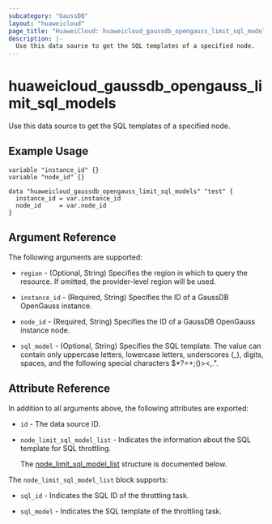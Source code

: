 ```yaml
---
subcategory: "GaussDB"
layout: "huaweicloud"
page_title: "HuaweiCloud: huaweicloud_gaussdb_opengauss_limit_sql_models"
description: |-
  Use this data source to get the SQL templates of a specified node.
---
```


# huaweicloud_gaussdb_opengauss_limit_sql_models

Use this data source to get the SQL templates of a specified node.

## Example Usage

```hcl
variable "instance_id" {}
variable "node_id" {}

data "huaweicloud_gaussdb_opengauss_limit_sql_models" "test" {
  instance_id = var.instance_id
  node_id     = var.node_id
}
```

## Argument Reference

The following arguments are supported:

* `region` - (Optional, String) Specifies the region in which to query the resource.
  If omitted, the provider-level region will be used.

* `instance_id` - (Required, String) Specifies the ID of a GaussDB OpenGauss instance.

* `node_id` - (Required, String) Specifies the ID of a GaussDB OpenGauss instance node.

* `sql_model` - (Optional, String) Specifies the SQL template.
  The value can contain only uppercase letters, lowercase letters, underscores (_), digits, spaces,
  and the following special characters $*?=+;()><,.".

## Attribute Reference

In addition to all arguments above, the following attributes are exported:

* `id` - The data source ID.

* `node_limit_sql_model_list` - Indicates the information about the SQL template for SQL throttling.

  The [node_limit_sql_model_list](#node_limit_sql_model_list_struct) structure is documented below.

<a name="node_limit_sql_model_list_struct"></a>
The `node_limit_sql_model_list` block supports:

* `sql_id` - Indicates the SQL ID of the throttling task.

* `sql_model` - Indicates the SQL template of the throttling task.
